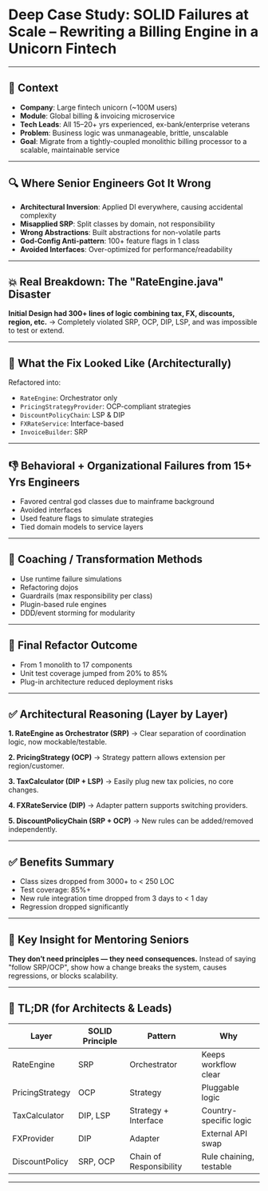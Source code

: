 

# **Deep Case Study: SOLID Failures at Scale – Rewriting a Billing Engine in a Unicorn Fintech**

---

## 🏢 Context

* **Company**: Large fintech unicorn (\~100M users)
* **Module**: Global billing & invoicing microservice
* **Tech Leads**: All 15–20+ yrs experienced, ex-bank/enterprise veterans
* **Problem**: Business logic was unmanageable, brittle, unscalable
* **Goal**: Migrate from a tightly-coupled monolithic billing processor to a scalable, maintainable service

---

## 🔍 Where Senior Engineers Got It Wrong

* **Architectural Inversion**: Applied DI everywhere, causing accidental complexity
* **Misapplied SRP**: Split classes by domain, not responsibility
* **Wrong Abstractions**: Built abstractions for non-volatile parts
* **God-Config Anti-pattern**: 100+ feature flags in 1 class
* **Avoided Interfaces**: Over-optimized for performance/readability

---

## 💥 Real Breakdown: The "RateEngine.java" Disaster

**Initial Design had 300+ lines of logic combining tax, FX, discounts, region, etc.**
→ Completely violated SRP, OCP, DIP, LSP, and was impossible to test or extend.

---

## 🧰 What the Fix Looked Like (Architecturally)

Refactored into:

* `RateEngine`: Orchestrator only
* `PricingStrategyProvider`: OCP-compliant strategies
* `DiscountPolicyChain`: LSP & DIP
* `FXRateService`: Interface-based
* `InvoiceBuilder`: SRP

---

## 👎 Behavioral + Organizational Failures from 15+ Yrs Engineers

* Favored central god classes due to mainframe background
* Avoided interfaces
* Used feature flags to simulate strategies
* Tied domain models to service layers

---

## 🧠 Coaching / Transformation Methods

* Use runtime failure simulations
* Refactoring dojos
* Guardrails (max responsibility per class)
* Plugin-based rule engines
* DDD/event storming for modularity

---

## 🧬 Final Refactor Outcome

* From 1 monolith to 17 components
* Unit test coverage jumped from 20% to 85%
* Plug-in architecture reduced deployment risks

---

## ✅ Architectural Reasoning (Layer by Layer)

**1. RateEngine as Orchestrator (SRP)**
→ Clear separation of coordination logic, now mockable/testable.

**2. PricingStrategy (OCP)**
→ Strategy pattern allows extension per region/customer.

**3. TaxCalculator (DIP + LSP)**
→ Easily plug new tax policies, no core changes.

**4. FXRateService (DIP)**
→ Adapter pattern supports switching providers.

**5. DiscountPolicyChain (SRP + OCP)**
→ New rules can be added/removed independently.

---

## ✅ Benefits Summary

* Class sizes dropped from 3000+ to < 250 LOC
* Test coverage: 85%+
* New rule integration time dropped from 3 days to < 1 day
* Regression dropped significantly

---

## 🧠 Key Insight for Mentoring Seniors

**They don’t need principles — they need consequences.**
Instead of saying "follow SRP/OCP", show how a change breaks the system, causes regressions, or blocks scalability.

---

## 📘 TL;DR (for Architects & Leads)

| Layer           | SOLID Principle | Pattern                 | Why                     |
| --------------- | --------------- | ----------------------- | ----------------------- |
| RateEngine      | SRP             | Orchestrator            | Keeps workflow clear    |
| PricingStrategy | OCP             | Strategy                | Pluggable logic         |
| TaxCalculator   | DIP, LSP        | Strategy + Interface    | Country-specific logic  |
| FXProvider      | DIP             | Adapter                 | External API swap       |
| DiscountPolicy  | SRP, OCP        | Chain of Responsibility | Rule chaining, testable |

---


